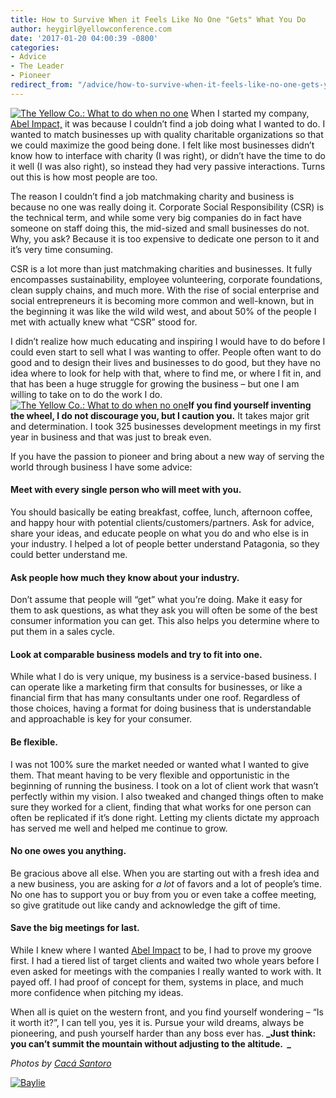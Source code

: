 ```yaml
---
title: How to Survive When it Feels Like No One "Gets" What You Do
author: heygirl@yellowconference.com
date: '2017-01-20 04:00:39 -0800'
categories:
- Advice
- The Leader
- Pioneer
redirect_from: "/advice/how-to-survive-when-it-feels-like-no-one-gets-your-business/"
---
```


[![The Yellow Co.: What to do when no one ](https://yellow-blog-images.imgix.net/2017/01/Yellow_2015_Dinner-98.jpg)](https://yellow-blog-images.imgix.net/2017/01/Yellow_2015_Dinner-98.jpg) When I started my company, [Abel Impact,](http://www.abelimpact.com/) it was because I couldn’t find a job doing what I wanted to do. I wanted to match businesses up with quality charitable organizations so that we could maximize the good being done. I felt like most businesses didn’t know how to interface with charity (I was right), or didn’t have the time to do it well (I was also right), so instead they had very passive interactions. Turns out this is how most people are too.

The reason I couldn’t find a job matchmaking charity and business is because no one was really doing it. Corporate Social Responsibility (CSR) is the technical term, and while some very big companies do in fact have someone on staff doing this, the mid-sized and small businesses do not. Why, you ask? Because it is too expensive to dedicate one person to it and it’s very time consuming.

CSR is a lot more than just matchmaking charities and businesses. It fully encompasses sustainability, employee volunteering, corporate foundations, clean supply chains, and much more. With the rise of social enterprise and social entrepreneurs it is becoming more common and well-known, but in the beginning it was like the wild wild west, and about 50% of the people I met with actually knew what “CSR” stood for.

I didn’t realize how much educating and inspiring I would have to do before I could even start to sell what I was wanting to offer. People often want to do good and to design their lives and businesses to do good, but they have no idea where to look for help with that, where to find me, or where I fit in, and that has been a huge struggle for growing the business – but one I am willing to take on to do the work I do.[![The Yellow Co.: What to do when no one ](https://yellow-blog-images.imgix.net/2017/01/Yellow_2015_Dinner-97.jpg)](https://yellow-blog-images.imgix.net/2017/01/Yellow_2015_Dinner-97.jpg)**If you find yourself inventing the wheel, I do not discourage you, but I caution you.** It takes major grit and determination. I took 325 businesses development meetings in my first year in business and that was just to break even.

If you have the passion to pioneer and bring about a new way of serving the world through business I have some advice:

#### Meet with every single person who will meet with you.

You should basically be eating breakfast, coffee, lunch, afternoon coffee, and happy hour with potential clients/customers/partners. Ask for advice, share your ideas, and educate people on what you do and who else is in your industry. I helped a lot of people better understand Patagonia, so they could better understand me.

#### Ask people how much they know about your industry.

Don’t assume that people will “get” what you’re doing. Make it easy for them to ask questions, as what they ask you will often be some of the best consumer information you can get. This also helps you determine where to put them in a sales cycle.

#### Look at comparable business models and try to fit into one.

While what I do is very unique, my business is a service-based business. I can operate like a marketing firm that consults for businesses, or like a financial firm that has many consultants under one roof. Regardless of those choices, having a format for doing business that is understandable and approachable is key for your consumer.

#### Be flexible.

I was not 100% sure the market needed or wanted what I wanted to give them. That meant having to be very flexible and opportunistic in the beginning of running the business. I took on a lot of client work that wasn’t perfectly within my vision. I also tweaked and changed things often to make sure they worked for a client, finding that what works for one person can often be replicated if it’s done right. Letting my clients dictate my approach has served me well and helped me continue to grow.

#### No one owes you anything.

Be gracious above all else. When you are starting out with a fresh idea and a new business, you are asking for _a lot_ of favors and a lot of people’s time. No one has to support you or buy from you or even take a coffee meeting, so give gratitude out like candy and acknowledge the gift of time.

#### Save the big meetings for last.

While I knew where I wanted [Abel Impact](http://www.abelimpact.com/) to be, I had to prove my groove first. I had a tiered list of target clients and waited two whole years before I even asked for meetings with the companies I really wanted to work with. It payed off. I had proof of concept for them, systems in place, and much more confidence when pitching my ideas.

When all is quiet on the western front, and you find yourself wondering – “Is it worth it?”, I can tell you, yes it is. Pursue your wild dreams, always be pioneering, and push yourself harder than any boss ever has. **_Just think: you can’t summit the mountain without adjusting to the altitude.  _**

_Photos by [Cacá Santoro](http://cacasantoro.com/)_

[![Baylie](https://yellow-blog-images.imgix.net/2016/04/Baylie.jpg)](http://www.abelimpact.com/)
